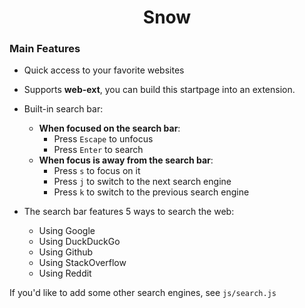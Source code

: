 <div align="center">
<h1>Snow</h1>

</div>

### Main Features
- Quick access to your favorite websites
- Supports __web-ext__, you can build this startpage into an extension.
- Built-in search bar:
    - __When focused on the search bar__:
        - Press `Escape` to unfocus
        - Press `Enter` to search
    - __When focus is away from the search bar__:
        - Press `s` to focus on it
        - Press `j` to switch to the next search engine
        - Press `k` to switch to the previous search engine

- The search bar features 5 ways to search the web:
    - Using Google
    - Using DuckDuckGo
    - Using Github
    - Using StackOverflow
    - Using Reddit

If you'd like to add some other search engines, see `js/search.js`
